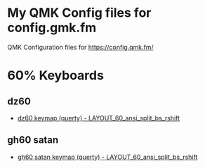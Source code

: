 # My QMK Config files for config.gmk.fm

QMK Configuration files for https://config.qmk.fm/

# 60% Keyboards

## dz60
 * [dz60 keymap (querty) - LAYOUT_60_ansi_split_bs_rshift](./dz60/dz60_rfvizarra.json)
## gh60 satan
* [gh60 satan keymap (querty) - LAYOUT_60_ansi_split_bs_rshift](./gh60_satan/gh60_satan_rfvizarra.json)
